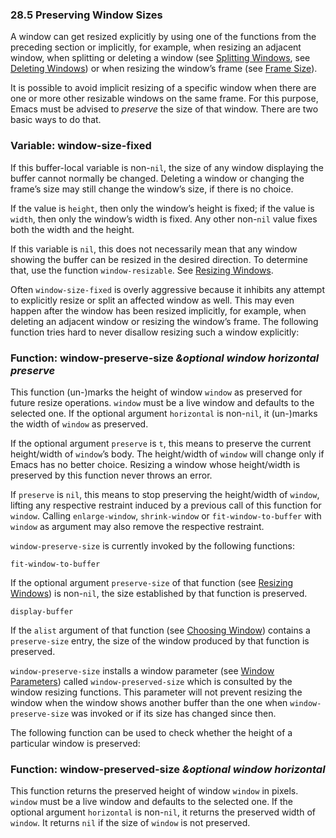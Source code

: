 

### 28.5 Preserving Window Sizes

A window can get resized explicitly by using one of the functions from the preceding section or implicitly, for example, when resizing an adjacent window, when splitting or deleting a window (see [Splitting Windows](Splitting-Windows.html), see [Deleting Windows](Deleting-Windows.html)) or when resizing the window’s frame (see [Frame Size](Frame-Size.html)).

It is possible to avoid implicit resizing of a specific window when there are one or more other resizable windows on the same frame. For this purpose, Emacs must be advised to *preserve* the size of that window. There are two basic ways to do that.

### Variable: **window-size-fixed**

If this buffer-local variable is non-`nil`, the size of any window displaying the buffer cannot normally be changed. Deleting a window or changing the frame’s size may still change the window’s size, if there is no choice.

If the value is `height`, then only the window’s height is fixed; if the value is `width`, then only the window’s width is fixed. Any other non-`nil` value fixes both the width and the height.

If this variable is `nil`, this does not necessarily mean that any window showing the buffer can be resized in the desired direction. To determine that, use the function `window-resizable`. See [Resizing Windows](Resizing-Windows.html).

Often `window-size-fixed` is overly aggressive because it inhibits any attempt to explicitly resize or split an affected window as well. This may even happen after the window has been resized implicitly, for example, when deleting an adjacent window or resizing the window’s frame. The following function tries hard to never disallow resizing such a window explicitly:

### Function: **window-preserve-size** *\&optional window horizontal preserve*

This function (un-)marks the height of window `window` as preserved for future resize operations. `window` must be a live window and defaults to the selected one. If the optional argument `horizontal` is non-`nil`, it (un-)marks the width of `window` as preserved.

If the optional argument `preserve` is `t`, this means to preserve the current height/width of `window`’s body. The height/width of `window` will change only if Emacs has no better choice. Resizing a window whose height/width is preserved by this function never throws an error.

If `preserve` is `nil`, this means to stop preserving the height/width of `window`, lifting any respective restraint induced by a previous call of this function for `window`. Calling `enlarge-window`, `shrink-window` or `fit-window-to-buffer` with `window` as argument may also remove the respective restraint.

`window-preserve-size` is currently invoked by the following functions:

`fit-window-to-buffer`

If the optional argument `preserve-size` of that function (see [Resizing Windows](Resizing-Windows.html)) is non-`nil`, the size established by that function is preserved.

`display-buffer`

If the `alist` argument of that function (see [Choosing Window](Choosing-Window.html)) contains a `preserve-size` entry, the size of the window produced by that function is preserved.

`window-preserve-size` installs a window parameter (see [Window Parameters](Window-Parameters.html)) called `window-preserved-size` which is consulted by the window resizing functions. This parameter will not prevent resizing the window when the window shows another buffer than the one when `window-preserve-size` was invoked or if its size has changed since then.

The following function can be used to check whether the height of a particular window is preserved:

### Function: **window-preserved-size** *\&optional window horizontal*

This function returns the preserved height of window `window` in pixels. `window` must be a live window and defaults to the selected one. If the optional argument `horizontal` is non-`nil`, it returns the preserved width of `window`. It returns `nil` if the size of `window` is not preserved.
